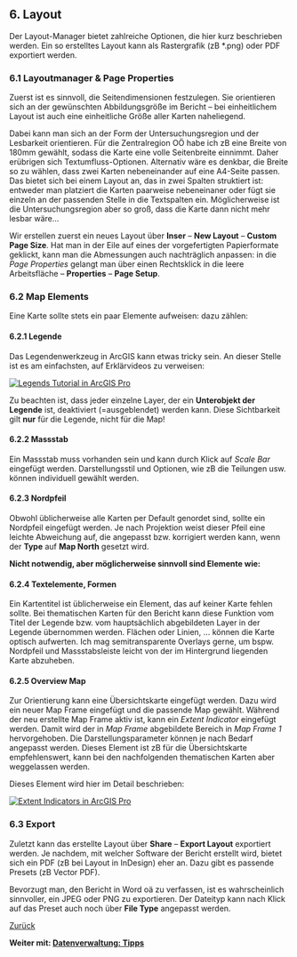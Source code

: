 ## 6. Layout

Der Layout-Manager bietet zahlreiche Optionen, die hier kurz beschrieben werden. Ein so erstelltes Layout kann als Rastergrafik (zB *.png) oder PDF exportiert werden.

### 6.1 Layoutmanager & Page Properties

Zuerst ist es sinnvoll, die Seitendimensionen festzulegen. Sie orientieren sich an der gewünschten Abbildungsgröße im Bericht &ndash; bei einheitlichem Layout ist auch eine einheitliche Größe aller Karten naheliegend.

Dabei kann man sich an der Form der Untersuchungsregion und der Lesbarkeit orientieren. Für die Zentralregion OÖ habe ich zB eine Breite von 180mm gewählt, sodass die Karte eine volle Seitenbreite einnimmt. Daher erübrigen sich Textumfluss-Optionen. Alternativ wäre es denkbar, die Breite so zu wählen, dass zwei Karten nebeneinander auf eine A4-Seite passen. Das bietet sich bei einem Layout an, das in zwei Spalten struktiert ist: entweder man platziert die Karten paarweise nebeneinaner oder fügt sie einzeln an der passenden Stelle in die Textspalten ein. Möglicherweise ist die Untersuchungsregion aber so groß, dass die Karte dann nicht mehr lesbar wäre...

Wir erstellen zuerst ein neues Layout über **Inser** &ndash; **New Layout** &ndash; **Custom Page Size**. Hat man in der Eile auf eines der vorgefertigten Papierformate geklickt, kann man die Abmessungen auch nachträglich anpassen: in die *Page Properties* gelangt man über einen Rechtsklick in die leere Arbeitsfläche &ndash; **Properties** &ndash; **Page Setup**.

### 6.2 Map Elements

Eine Karte sollte stets ein paar Elemente aufweisen: dazu zählen:

#### 6.2.1 Legende
Das Legendenwerkzeug in ArcGIS kann etwas tricky sein. An dieser Stelle ist es am einfachsten, auf Erklärvideos zu verweisen:

[![Legends Tutorial in ArcGIS Pro](http://img.youtube.com/vi/kB_WSJZDzfk/0.jpg)](https://www.youtube.com/watch?v=kB_WSJZDzfk "Legends Tutorial in ArcGIS Pro")

Zu beachten ist, dass jeder einzelne Layer, der ein **Unterobjekt der Legende** ist, deaktiviert (=ausgeblendet) werden kann. Diese Sichtbarkeit gilt **nur** für die Legende, nicht für die Map!

#### 6.2.2 Massstab

Ein Massstab muss vorhanden sein und kann durch Klick auf *Scale Bar* eingefügt werden. Darstellungsstil und Optionen, wie zB die Teilungen usw. können individuell gewählt werden.

#### 6.2.3 Nordpfeil

Obwohl üblicherweise alle Karten per Default genordet sind, sollte ein Nordpfeil eingefügt werden. Je nach Projektion weist dieser Pfeil eine leichte Abweichung auf, die angepasst bzw. korrigiert werden kann, wenn der **Type** auf **Map North** gesetzt wird.

**Nicht notwendig, aber möglicherweise sinnvoll sind Elemente wie:**

#### 6.2.4 Textelemente, Formen

Ein Kartentitel ist üblicherweise ein Element, das auf keiner Karte fehlen sollte. Bei thematischen Karten für den Bericht kann diese Funktion vom Titel der Legende bzw. vom hauptsächlich abgebildeten Layer in der Legende übernommen werden. Flächen oder Linien, ... können die Karte optisch aufwerten. Ich mag semitransparente Overlays gerne, um bspw. Nordpfeil und Massstabsleiste leicht von der im Hintergrund liegenden Karte abzuheben.

#### 6.2.5 Overview Map

Zur Orientierung kann eine Übersichtskarte eingefügt werden. Dazu wird ein neuer Map Frame eingefügt und die passende Map gewählt. Während der neu erstellte Map Frame aktiv ist, kann ein *Extent Indicator* eingefügt werden. Damit wird der in *Map Frame* abgebildete Bereich in *Map Frame 1* hervorgehoben. Die Darstellungsparameter können je nach Bedarf angepasst werden. Dieses Element ist zB für die Übersichtskarte empfehlenswert, kann bei den nachfolgenden thematischen Karten aber weggelassen werden.

Dieses Element wird hier im Detail beschrieben:

[![Extent Indicators in ArcGIS Pro ](http://img.youtube.com/vi/CHe-AANSLYM/0.jpg)](https://www.youtube.com/watch?v=CHe-AANSLYM "Extent Indicators in ArcGIS Pro")

### 6.3 Export

Zuletzt kann das erstellte Layout über **Share** &ndash; **Export Layout** exportiert werden. Je nachdem, mit welcher Software der Bericht erstellt wird, bietet sich ein PDF (zB bei Layout in InDesign) eher an. Dazu gibt es passende Presets (zB Vector PDF).

Bevorzugt man, den Bericht in Word oä zu verfassen, ist es wahrscheinlich sinnvoller, ein JPEG oder PNG zu exportieren. Der Dateityp kann nach Klick auf das Preset auch noch über **File Type** angepasst werden.

[Zurück](./join.md)

**Weiter mit: [Datenverwaltung: Tipps](./tips.md)**
